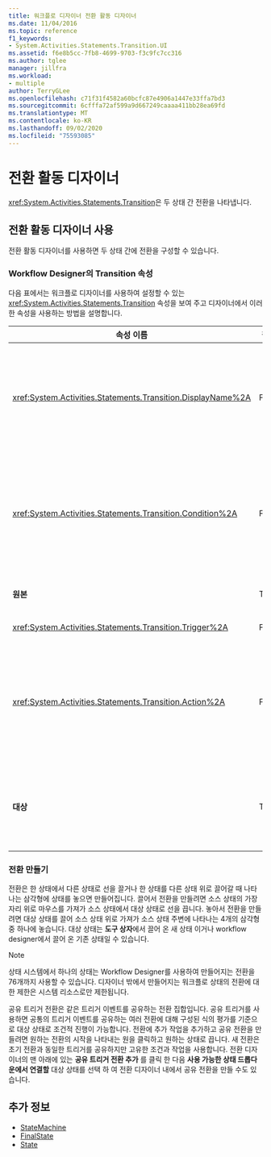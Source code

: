 ```yaml
---
title: 워크플로 디자이너 전환 활동 디자이너
ms.date: 11/04/2016
ms.topic: reference
f1_keywords:
- System.Activities.Statements.Transition.UI
ms.assetid: f6e8b5cc-7fb8-4699-9703-f3c9fc7cc316
ms.author: tglee
manager: jillfra
ms.workload:
- multiple
author: TerryGLee
ms.openlocfilehash: c71f31f4582a60bcfc87e4906a1447e33ffa7bd3
ms.sourcegitcommit: 6cfffa72af599a9d667249caaaa411bb28ea69fd
ms.translationtype: MT
ms.contentlocale: ko-KR
ms.lasthandoff: 09/02/2020
ms.locfileid: "75593085"
---
```

# <a name="transition-activity-designer"></a>전환 활동 디자이너

<xref:System.Activities.Statements.Transition>은 두 상태 간 전환을 나타냅니다.

## <a name="using-the-transition-activity-designer"></a>전환 활동 디자이너 사용

전환 활동 디자이너를 사용하면 두 상태 간에 전환을 구성할 수 있습니다.

### <a name="transition-properties-in-the-workflow-designer"></a>Workflow Designer의 Transition 속성

다음 표에서는 워크플로 디자이너를 사용하여 설정할 수 있는 <xref:System.Activities.Statements.Transition> 속성을 보여 주고 디자이너에서 이러한 속성을 사용하는 방법을 설명합니다.

|속성 이름|필수|사용량|
|-|--------------|-|
|<xref:System.Activities.Statements.Transition.DisplayName%2A>|False|<xref:System.Activities.Statements.Transition> 활동 디자이너의 이름을 지정합니다. 기본값은 **T1**입니다. 값은 속성 표, 확장된 전환 디자이너의 헤더 및 확장된 전환 디자이너 내에서 작업 섹션의 헤더에서 편집할 수 있습니다. <xref:System.Activities.Activity.DisplayName%2A>은 워크플로 디자이너 상단에 표시되는 이동 경로 탐색에 사용됩니다.<br /><br /> <xref:System.Activities.Activity.DisplayName%2A>은 꼭 필요하지 않더라도 사용하는 것이 좋습니다.|
|<xref:System.Activities.Statements.Transition.Condition%2A>|False|있는 경우 제어를 대상 상태로 전달 하기 전에 **True** 로 평가 해야 하는 식을 지정 합니다. 속성 표 및 확장 전환 디자이너에서 이 조건을 편집할 수 있습니다. 전환 디자이너에 나타나는 순서로 공유 전환의 여러 조건을 평가합니다. **참고:**  <xref:System.Activities.Statements.Transition.Condition%2A> 전환의이 **false** 로 평가 되거나 공유 트리거 전환의 모든 조건이 **false**로 평가 되는 경우에는 전환이 발생 하지 않으며 상태에서 모든 전환에 대 한 모든 트리거가 다시 예약 됩니다. 이 자습서에서는 조건이 구성된 방식(추측이 올바른지 또는 잘못되었는지에 따라 특정 동작이 지정됨) 때문에 이러한 상황이 발생할 수 없습니다.|
|**원본**|True|이 전환이 원래 발생한 상태를 나타냅니다. 소스 상태의 이름을 클릭하면 디자이너 보기가 해당 상태의 확장된 보기로 전환됩니다. 이 값은 전환이 만들어질 때 설정되며 변경될 수 있습니다.|
|<xref:System.Activities.Statements.Transition.Trigger%2A>|False|완료 시 전환을 시작하는 활동을 지정합니다. 이 작업을 설정 하려면 **도구 상자** 에서 활동을 끌어 전환의 **트리거** 섹션에 놓습니다.|
|<xref:System.Activities.Statements.Transition.Action%2A>|False|트리거 작업이 완료 될 때 실행 되는 활동을 지정 하 고 <xref:System.Activities.Statements.Transition.Condition%2A> , 있는 경우 **true**로 평가 됩니다. 이 활동은 소스 상태(있을 경우)에 대한 <xref:System.Activities.Statements.State.Exit%2A> 활동이 실행된 후에 대상 상태로 전환할 때 실행됩니다. 전환 디자이너가 확장 되 면 **도구 상자** 에서 활동을 끌어 전환의 **동작** 섹션에 놓으면이 값을 설정할 수 있습니다. 단일 전환에 여러 작업이 있을 수 있습니다. 개별 작업을 확장하고 수축할 수 있으며 전환 중인 작업이 여러 개 있을 때 작업에 나타나는 위 또는 아래 화살표를 클릭하여 순서를 지정할 수 있습니다.|
|**대상**|True|전환이 완료된 후 상태 시스템이 전환하는 상태를 나타냅니다. 이는 개체 모델에 있는 전환의 <xref:System.Activities.Statements.Transition.To%2A> 속성에 해당합니다. 대상 상태의 이름을 클릭하면 디자이너 보기가 해당 상태의 확장된 보기로 전환됩니다. 이 값은 전환이 만들어지면 설정되고 전환을 디자이너의 대상 상태에 연결하는 화살표를 끌어 변경할 수 있습니다.|

### <a name="creating-transitions"></a>전환 만들기

전환은 한 상태에서 다른 상태로 선을 끌거나 한 상태를 다른 상태 위로 끌어갈 때 나타나는 삼각형에 상태를 놓으면 만들어집니다. 끌어서 전환을 만들려면 소스 상태의 가장자리 위로 마우스를 가져가 소스 상태에서 대상 상태로 선을 끕니다. 놓아서 전환을 만들려면 대상 상태를 끌어 소스 상태 위로 가져가 소스 상태 주변에 나타나는 4개의 삼각형 중 하나에 놓습니다. 대상 상태는 **도구 상자**에서 끌어 온 새 상태 이거나 workflow designer에서 끌어 온 기존 상태일 수 있습니다.

> [!NOTE]
> 상태 시스템에서 하나의 상태는 Workflow Designer를 사용하여 만들어지는 전환을 76개까지 사용할 수 있습니다. 디자이너 밖에서 만들어지는 워크플로 상태의 전환에 대한 제한은 시스템 리소스로만 제한됩니다.

공유 트리거 전환은 같은 트리거 이벤트를 공유하는 전환 집합입니다. 공유 트리거를 사용하면 공통의 트리거 이벤트를 공유하는 여러 전환에 대해 구성된 식의 평가를 기준으로 대상 상태로 조건적 진행이 가능합니다. 전환에 추가 작업을 추가하고 공유 전환을 만들려면 원하는 전환의 시작을 나타내는 원을 클릭하고 원하는 상태로 끕니다. 새 전환은 초기 전환과 동일한 트리거를 공유하지만 고유한 조건과 작업을 사용합니다. 전환 디자이너의 맨 아래에 있는 **공유 트리거 전환 추가** 를 클릭 한 다음 **사용 가능한 상태 드롭다운에서 연결할** 대상 상태를 선택 하 여 전환 디자이너 내에서 공유 전환을 만들 수도 있습니다.

## <a name="see-also"></a>추가 정보

- [StateMachine](../workflow-designer/statemachine-activity-designer.md)
- [FinalState](../workflow-designer/finalstate-activity-designer.md)
- [State](../workflow-designer/state-activity-designer.md)
